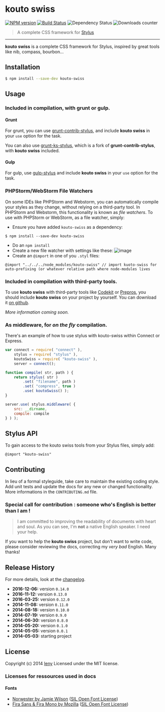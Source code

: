 # kouto swiss

[![NPM version](https://badge.fury.io/js/kouto-swiss.svg)](http://badge.fury.io/js/kouto-swiss) [![Build Status](http://img.shields.io/travis/leny/kouto-swiss.svg)](https://travis-ci.org/leny/kouto-swiss) ![Dependency Status](https://david-dm.org/leny/kouto-swiss.svg) ![Downloads counter](http://img.shields.io/npm/dm/kouto-swiss.svg)

> A complete CSS framework for [Stylus](http://learnboost.github.io/stylus/)

* * *

**kouto swiss** is a complete CSS framework for Stylus, inspired by great tools like nib, compass, bourbon…

## Installation

```bash
$ npm install --save-dev kouto-swiss
```

## Usage

### Included in compilation, with grunt or gulp.

#### Grunt

For grunt, you can use [grunt-contrib-stylus](https://www.npmjs.org/package/grunt-contrib-stylus), and include **kouto swiss** in your `use` option for the task.

You can also use [grunt-ks-stylus](https://www.npmjs.org/package/grunt-ks-stylus), which is a fork of **grunt-contrib-stylus**, with **kouto swiss** included.

#### Gulp

For gulp, use [gulp-stylus](https://www.npmjs.org/package/gulp-stylus) and include **kouto swiss** in your `use` option for the task.

### PHPStorm/WebStorm File Watchers

On some IDEs like PHPStorm and Webstorm, you can automatically compile your styles as they change, without relying on a third-party tool.  In PHPStorm and Webstorm, this functionality is known as *file watchers*.  To use with PHPStorm or WebStorm, as a file watcher, simply:

- Ensure you have added ``kouto-swiss`` as a dependency:

```
$ npm install --save-dev kouto-swiss
```

- Do an ``npm install``
- Create a new file watcher with settings like these: ![image](https://cloud.githubusercontent.com/assets/1750837/4965903/60310eac-679d-11e4-85db-95950c854398.png)
- Create an ``@import`` in one of you ``.styl`` files:
```
@import "../../../node_modules/kouto-swiss" // import kuoto-swiss for auto-prefixing (or whatever relative path where node-modules lives
```

### Included in compilation with third-party tools.

To use **kouto swiss** with third-party tools like [Codekit](https://incident57.com/codekit/) or [Prepros](http://alphapixels.com/prepros/), you should include **kouto swiss** on your project by yourself. You can download it [on github](https://github.com/leny/kouto-swiss/releases).

_More information coming soon._

### As middleware, for *on the fly* compilation.

There's an example of how to use stylus with kouto-swiss within Connect or Express.

```javascript
var connect = require( "connect" ),
    stylus = require( "stylus" ),
    koutoSwiss = require( "kouto-swiss" ),
    server = connect();

function compile( str, path ) {
    return stylus( str )
        .set( "filename", path )
        .set( "compress", true )
        .use( koutoSwiss() );
}

server.use( stylus.middleware( {
    src: __dirname,
    compile: compile
} ) );

```

## Stylus API

To gain access to the kouto swiss tools from your Stylus files, simply add:

```stylus
@import "kouto-swiss"
```

## Contributing

In lieu of a formal styleguide, take care to maintain the existing coding style.
Add unit tests and update the docs for any new or changed functionality.
More informations in the `CONTRIBUTING.md` file.

### Special call for contribution : someone who's English is better than I am !

> I am committed to improving the readability of documents with heart and soul. As you can see, I'm **not** a native English speaker. I need your help.

If you want to help the **kouto swiss** project, but don't want to write code, please consider reviewing the docs, correcting my *very bad* English.
Many thanks!

## Release History

For more details, look at the [changelog](./CHANGELOG.md).

- **2016-12-06:** version `0.14.0`
- **2016-11-12:** version `0.13.0`
- **2016-03-25:** version `0.12.0`
- **2014-11-08:** version `0.11.0`
- **2014-08-18:** version `0.10.0`
- **2014-07-19:** version `0.9.0`
- **2014-06-30:** version `0.8.0`
- **2014-05-20:** version `0.1.0`
- **2014-05-05:** version `0.0.1`
- **2014-05-03:** starting project

## License

Copyright (c) 2014 [leny](http://leny.me)
Licensed under the MIT license.

### Licenses for ressources used in docs

#### Fonts

* [Norwester by Jamie Wilson](http://jamiewilson.io/norwester/) ([SIL Open Font License](http://scripts.sil.org/OFL))
* [Fira Sans & Fira Mono by Mozilla](https://www.mozilla.org/en-US/styleguide/products/firefox-os/typeface/) ([SIL Open Font License](http://scripts.sil.org/OFL))

